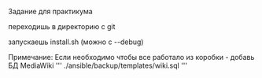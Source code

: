 Задание для практикума

переходишь в директорию с git

запускаешь install.sh (можно с --debug)

Примечание:
Если необходимо чтобы все работало из коробки - добавь БД MediaWiki 
'''
./ansible/backup/templates/wiki.sql
'''

